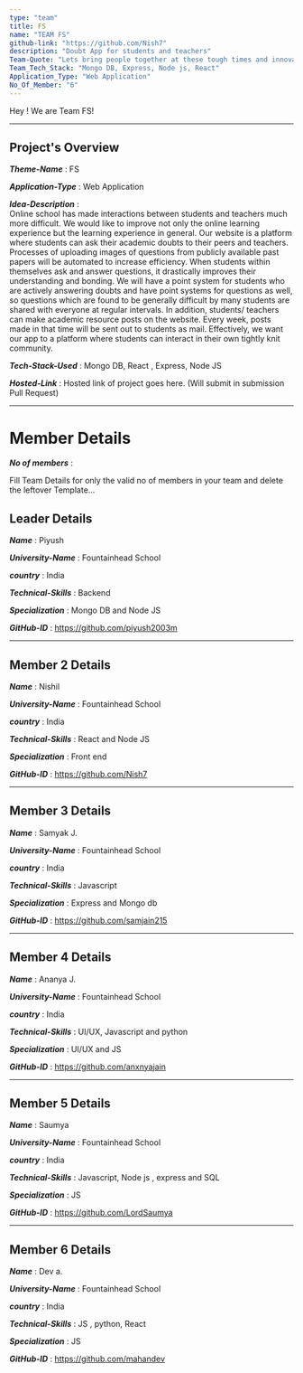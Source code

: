 ```yaml
---
type: "team"                   
title: FS
name: "TEAM FS"
github-link: "https://github.com/Nish7"
description: "Doubt App for students and teachers"
Team-Quote: "Lets bring people together at these tough times and innovate!"
Team_Tech_Stack: "Mongo DB, Express, Node js, React"
Application_Type: "Web Application"
No_Of_Member: "6"
---
```


Hey ! We are Team FS!

---

## Project's Overview

_**Theme-Name**_ : FS

_**Application-Type**_ :   Web Application 

_**Idea-Description**_ :    
Online school has made interactions between students and teachers much more difficult. We would like to improve not only the online learning experience but the learning experience in general. Our website is a platform where students can ask their academic doubts to their peers and teachers. Processes of uploading images of questions from publicly available past papers will be automated to increase efficiency. When students within themselves ask and answer questions, it drastically improves their understanding and bonding. We will have a point system for students who are actively answering doubts and have point systems for questions as well, so questions which are found to be generally difficult by many students are shared with everyone at regular intervals. In addition, students/ teachers can make academic resource posts on the website. Every week, posts made in that time will be sent out to students as mail. Effectively, we want our app to a platform where students can interact in their own tightly knit community.

_**Tech-Stack-Used**_ :  Mongo DB, React , Express, Node JS

<!-- _**GitHub-Link**_ :   https://github.com/Nish7/HandsUp.git -->

_**Hosted-Link**_ :    Hosted link of project goes here. (Will submit in submission Pull Request)

---

# Member Details

_**No of members**_ : 

Fill Team Details for only the valid no of members in your team and delete the leftover Template...

## Leader Details

_**Name**_ : Piyush

_**University-Name**_ : Fountainhead School

_**country**_ : India
 
_**Technical-Skills**_ : Backend

_**Specialization**_ : Mongo DB and Node JS

_**GitHub-ID**_ :  https://github.com/piyush2003m


---

## Member 2 Details

_**Name**_ : Nishil

_**University-Name**_ : Fountainhead School

_**country**_ : India
 
_**Technical-Skills**_ : React and Node JS

_**Specialization**_ : Front end

_**GitHub-ID**_ :   https://github.com/Nish7

---

## Member 3 Details

_**Name**_ : Samyak J.

_**University-Name**_ : Fountainhead School

_**country**_ : India
 
_**Technical-Skills**_ : Javascript

_**Specialization**_ : Express and Mongo db 

_**GitHub-ID**_ :   https://github.com/samjain215


---

## Member 4 Details

_**Name**_ : Ananya J.

_**University-Name**_ : Fountainhead School

_**country**_ : India
 
_**Technical-Skills**_ : UI/UX, Javascript and python

_**Specialization**_ : UI/UX and JS

_**GitHub-ID**_ : https://github.com/anxnyajain
 

---

## Member 5 Details

_**Name**_ : Saumya 

_**University-Name**_ : Fountainhead School

_**country**_ : India
 
_**Technical-Skills**_ :  Javascript, Node js , express and SQL

_**Specialization**_ : JS

_**GitHub-ID**_ :   https://github.com/LordSaumya


---

## Member 6 Details

_**Name**_ : Dev a.

_**University-Name**_ : Fountainhead School

_**country**_ : India
 
_**Technical-Skills**_ : JS , python, React

_**Specialization**_ : JS 

_**GitHub-ID**_ :  https://github.com/mahandev


